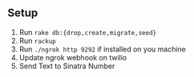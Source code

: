 ## Setup

1. Run `rake db:{drop,create,migrate,seed}`
1. Run `rackup`
1. Run `./ngrok http 9292` if installed on you machine
1. Update ngrok webhook on twilio
1. Send Text to Sinatra Number

